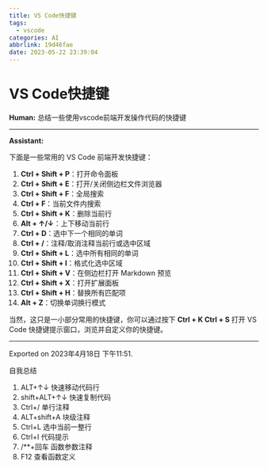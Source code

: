 ```yaml
---
title: VS Code快捷键
tags:
  - vscode
categories: AI
abbrlink: 19d46fae
date: 2023-05-22 23:39:04
---
```


# VS Code快捷键

**Human:**
总结一些使用vscode前端开发操作代码的快捷键

***

**Assistant:**

下面是一些常用的 VS Code 前端开发快捷键：

1. <strong>Ctrl + Shift + P</strong>：打开命令面板
2. <strong>Ctrl + Shift + E</strong>：打开/关闭侧边栏文件浏览器
3. <strong>Ctrl + Shift + F</strong>：全局搜索
4. <strong>Ctrl + F</strong>：当前文件内搜索
5. <strong>Ctrl + Shift + K</strong>：删除当前行
6. <strong>Alt + ↑/↓</strong>：上下移动当前行
7. <strong>Ctrl + D</strong>：选中下一个相同的单词
8. <strong>Ctrl + /</strong>：注释/取消注释当前行或选中区域
9. <strong>Ctrl + Shift + L</strong>：选中所有相同的单词
10. <strong>Ctrl + Shift + I</strong>：格式化选中区域
11. <strong>Ctrl + Shift + V</strong>：在侧边栏打开 Markdown 预览
12. <strong>Ctrl + Shift + X</strong>：打开扩展面板
13. <strong>Ctrl + Shift + H</strong>：替换所有匹配项
14. <strong>Alt + Z</strong>：切换单词换行模式



当然，这只是一小部分常用的快捷键，你可以通过按下 <strong>Ctrl + K Ctrl + S</strong> 打开 VS Code 快捷键提示窗口，浏览并自定义你的快捷键。


***

Exported on 2023年4月18日 下午11:51.

自我总结
1. ALT+↑↓           快速移动代码行
2. shift+ALT+↑↓ 快速复制代码
3. Ctrl+/             单行注释
4. ALT+shift+A  块级注释
5. Ctrl+L            选中当前一整行
6. Ctrl+I            代码提示
7. /**+回车       函数参数注释
8. F12               查看函数定义
